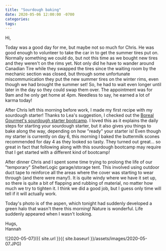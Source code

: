 ```yaml
---
title: "Sourdough baking"
date: 2020-05-06 12:00:00 -0700
categories:
tags:
---
```


Hi,

Today was a good day for me, but maybe not so much for Chris. He was good enough to volunteer to take the car in to get the summer tires put on. Normally something we could do, but not this time as we bought new tires and they weren't on the rims yet. Not only did he have to wander around Canadian Tire while they swapped the tires since the waiting room by the mechanic section was closed, but through some unfortunate miscommunication they put the new summer tires on the winter rims, even though we had brought the summer set! So, he had to wait even longer until later in the day so they could swap them over. The appointment was for 9am and he only get home at 4pm. Needless to say, he earned a lot of karma today!

After Chris left this morning before work, I made my first recipe with my sourdough starter! Thanks to Lea's suggestion, I checked out the [Boreal Gourmet's sourdough starter bootcamp](https://www.borealgourmet.com/post/sourdough-bootcamp). I loved this as it explains the daily steps for starting your sourdough starter, but it also gives you things to bake along the way, depending on how "ready" your starter is! Even though my starter is currently on day 6, this morning I baked the buttermilk scones recommended for day 4 as they looked so tasty. They turned out great... so great in fact that following along with this sourdough bootcamp may require that I get started with a different kind of bootcamp!

After dinner Chris and I spent some time trying to prolong the life of our "temporary" ShelterLogic garage/storage tent. This involved using outdoor duct tape to reinforce all the areas where the cover was starting to wear through (and there were many!). It is quite windy where we have it set up, so there is quite a bit of flapping and rubbing of material, no matter how much we try to tighten it.  I think we did a good job, but I guess only time will tell if it will actually work. 

Today's photo is of the aspen, which tonight had suddenly developed a green halo that wasn't there this morning! Nature is wonderful. Life suddenly appeared when I wasn't looking.

Hugs,<br />
Hannah

![2020-05-07]({{ site.url }}{{ site.baseurl }}/assets/images/2020-05-07.JPG)
